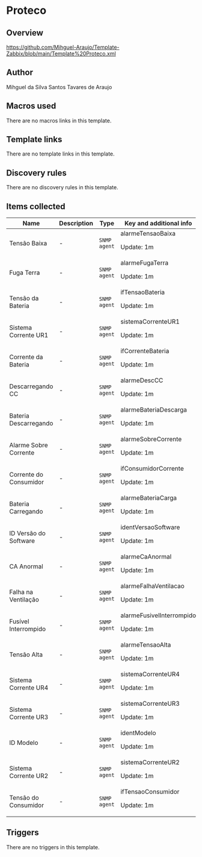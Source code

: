 # Proteco

## Overview

https://github.com/Mihguel-Araujo/Template-Zabbix/blob/main/Template%20Proteco.xml



## Author

Mihguel da Silva Santos Tavares de Araujo

## Macros used

There are no macros links in this template.

## Template links

There are no template links in this template.

## Discovery rules

There are no discovery rules in this template.

## Items collected

|Name|Description|Type|Key and additional info|
|----|-----------|----|----|
|Tensão Baixa|<p>-</p>|`SNMP agent`|alarmeTensaoBaixa<p>Update: 1m</p>|
|Fuga Terra|<p>-</p>|`SNMP agent`|alarmeFugaTerra<p>Update: 1m</p>|
|Tensão da Bateria|<p>-</p>|`SNMP agent`|ifTensaoBateria<p>Update: 1m</p>|
|Sistema Corrente UR1|<p>-</p>|`SNMP agent`|sistemaCorrenteUR1<p>Update: 1m</p>|
|Corrente da Bateria|<p>-</p>|`SNMP agent`|ifCorrenteBateria<p>Update: 1m</p>|
|Descarregando CC|<p>-</p>|`SNMP agent`|alarmeDescCC<p>Update: 1m</p>|
|Bateria Descarregando|<p>-</p>|`SNMP agent`|alarmeBateriaDescarga<p>Update: 1m</p>|
|Alarme Sobre Corrente|<p>-</p>|`SNMP agent`|alarmeSobreCorrente<p>Update: 1m</p>|
|Corrente do Consumidor|<p>-</p>|`SNMP agent`|ifConsumidorCorrente<p>Update: 1m</p>|
|Bateria Carregando|<p>-</p>|`SNMP agent`|alarmeBateriaCarga<p>Update: 1m</p>|
|ID Versão do Software|<p>-</p>|`SNMP agent`|identVersaoSoftware<p>Update: 1m</p>|
|CA Anormal|<p>-</p>|`SNMP agent`|alarmeCaAnormal<p>Update: 1m</p>|
|Falha na Ventilação|<p>-</p>|`SNMP agent`|alarmeFalhaVentilacao<p>Update: 1m</p>|
|Fusível Interrompido|<p>-</p>|`SNMP agent`|alarmeFusivelInterrompido<p>Update: 1m</p>|
|Tensão Alta|<p>-</p>|`SNMP agent`|alarmeTensaoAlta<p>Update: 1m</p>|
|Sistema Corrente UR4|<p>-</p>|`SNMP agent`|sistemaCorrenteUR4<p>Update: 1m</p>|
|Sistema Corrente UR3|<p>-</p>|`SNMP agent`|sistemaCorrenteUR3<p>Update: 1m</p>|
|ID Modelo|<p>-</p>|`SNMP agent`|identModelo<p>Update: 1m</p>|
|Sistema Corrente UR2|<p>-</p>|`SNMP agent`|sistemaCorrenteUR2<p>Update: 1m</p>|
|Tensão do Consumidor|<p>-</p>|`SNMP agent`|ifTensaoConsumidor<p>Update: 1m</p>|
## Triggers

There are no triggers in this template.

